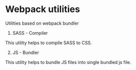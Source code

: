 # Webpack utilities

Utilities based on webpack bundler

1. SASS - Compiler

This utility helps to compile SASS to CSS. 

2. JS - Bundler

This utility helps to bundle JS files into single bundled js file.
 